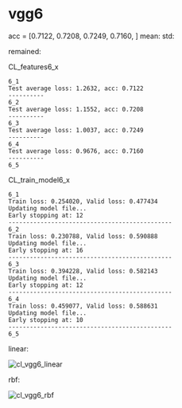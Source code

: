 # vgg6
acc = [0.7122, 0.7208, 0.7249, 0.7160, ] mean: std:

remained:

CL_features6_x
```
6_1
Test average loss: 1.2632, acc: 0.7122
----------
6_2
Test average loss: 1.1552, acc: 0.7208
----------
6_3
Test average loss: 1.0037, acc: 0.7249
----------
6_4
Test average loss: 0.9676, acc: 0.7160
----------
6_5

```

CL_train_model6_x
```
6_1
Train loss: 0.254020, Valid loss: 0.477434
Updating model file...
Early stopping at: 12
----------------------------------------------
6_2
Train loss: 0.230788, Valid loss: 0.590888
Updating model file...
Early stopping at: 16
----------------------------------------------
6_3
Train loss: 0.394228, Valid loss: 0.582143
Updating model file...
Early stopping at: 12
----------------------------------------------
6_4
Train loss: 0.459077, Valid loss: 0.588631
Updating model file...
Early stopping at: 10
----------------------------------------------
6_5

```

linear:

![cl_vgg6_linear](cl_vgg6_linear.png)

rbf:

![cl_vgg6_rbf](cl_vgg6_rbf.png)
